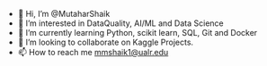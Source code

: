 - 👋 Hi, I’m @MutaharShaik
- 👀 I’m interested in DataQuality, AI/ML and Data Science 
- 🌱 I’m currently learning Python, scikit learn,  SQL, Git and Docker
- 💞️ I’m looking to collaborate on Kaggle Projects.
- 📫 How to reach me mmshaik1@ualr.edu

<!---
MutaharShaik/MutaharShaik is a ✨ special ✨ repository because its `README.md` (this file) appears on your GitHub profile.
You can click the Preview link to take a look at your changes.
--->
